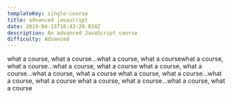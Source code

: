```yaml
---
templateKey: single-course
title: advanced javascript
date: 2019-04-15T16:43:29.834Z
description: An advanced JavaScript course
difficulty: Advanced
---
```

what a course, what a course...what a course, what a coursewhat a course, what a course...what a course, what a course
what a course, what a course...what a course, what a course
what a course, what a course...what a course, what a course
what a course, what a course...what a course, what a course

